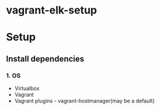 # vagrant-elk-setup


# Setup  

## Install dependencies
### 1. OS
- Virtualbox
- Vagrant
- Vagrant plugins - vagrant-hostmanager(may be a default)
